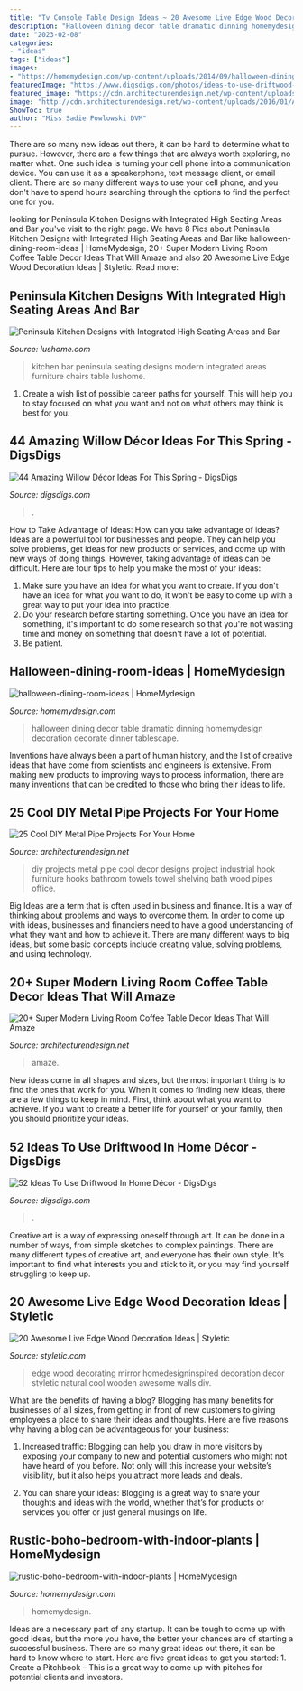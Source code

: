 ```yaml
---
title: "Tv Console Table Design Ideas ~ 20 Awesome Live Edge Wood Decoration Ideas"
description: "Halloween dining decor table dramatic dinning homemydesign decoration decorate dinner tablescape"
date: "2023-02-08"
categories:
- "ideas"
tags: ["ideas"]
images:
- "https://homemydesign.com/wp-content/uploads/2014/09/halloween-dining-room-ideas.jpg"
featuredImage: "https://www.digsdigs.com/photos/ideas-to-use-driftwood-in-home-decor-22.jpg"
featured_image: "https://cdn.architecturendesign.net/wp-content/uploads/2015/11/AD-10-chich-living-room-decor.jpg"
image: "http://cdn.architecturendesign.net/wp-content/uploads/2016/01/AD-Cool-DIY-Metal-Projects-For-Your-Home-20.jpg"
ShowToc: true
author: "Miss Sadie Powlowski DVM"
---
```



There are so many new ideas out there, it can be hard to determine what to pursue. However, there are a few things that are always worth exploring, no matter what. One such idea is turning your cell phone into a communication device. You can use it as a speakerphone, text message client, or email client. There are so many different ways to use your cell phone, and you don't have to spend hours searching through the options to find the perfect one for you.

	

		
looking for Peninsula Kitchen Designs with Integrated High Seating Areas and Bar you've visit to the right page. We have 8 Pics about Peninsula Kitchen Designs with Integrated High Seating Areas and Bar like halloween-dining-room-ideas | HomeMydesign, 20+ Super Modern Living Room Coffee Table Decor Ideas That Will Amaze and also 20 Awesome Live Edge Wood Decoration Ideas | Styletic. Read more:
		
    
## Peninsula Kitchen Designs With Integrated High Seating Areas And Bar

<img loading=lazy src="https://www.lushome.com/wp-content/uploads/2016/07/home-bar-peninsula-kitchen-design-ideas-9.jpg" onerror="this.onerror=null;this.src='https://tse3.mm.bing.net/th?id=OIP.43Vui4vfSSRiqAZloUiyiAAAAA&amp;pid=15.1';" alt="Peninsula Kitchen Designs with Integrated High Seating Areas and Bar">

_Source: lushome.com_

>kitchen bar peninsula seating designs modern integrated areas furniture chairs table lushome. 

	

1. Create a wish list of possible career paths for yourself. This will help you to stay focused on what you want and not on what others may think is best for you. 

    
## 44 Amazing Willow Décor Ideas For This Spring - DigsDigs

<img loading=lazy src="https://www.digsdigs.com/photos/willow-decor-ideas-for-this-spring-32.jpg" onerror="this.onerror=null;this.src='https://tse4.mm.bing.net/th?id=OIP.ZrVdsR9TRD8XPyLQ3XdUswHaLI&amp;pid=15.1';" alt="44 Amazing Willow Décor Ideas For This Spring - DigsDigs">

_Source: digsdigs.com_

>. 

	

How to Take Advantage of Ideas: How can you take advantage of ideas?
Ideas are a powerful tool for businesses and people. They can help you solve problems, get ideas for new products or services, and come up with new ways of doing things. However, taking advantage of ideas can be difficult. Here are four tips to help you make the most of your ideas: 
1. Make sure you have an idea for what you want to create. If you don't have an idea for what you want to do, it won't be easy to come up with a great way to put your idea into practice. 
2. Do your research before starting something. Once you have an idea for something, it's important to do some research so that you're not wasting time and money on something that doesn't have a lot of potential. 
3. Be patient.

    
## Halloween-dining-room-ideas | HomeMydesign

<img loading=lazy src="https://homemydesign.com/wp-content/uploads/2014/09/halloween-dining-room-ideas.jpg" onerror="this.onerror=null;this.src='https://tse3.mm.bing.net/th?id=OIP.l0Y1nJPYK8sw92XpGkFMBQHaLH&amp;pid=15.1';" alt="halloween-dining-room-ideas | HomeMydesign">

_Source: homemydesign.com_

>halloween dining decor table dramatic dinning homemydesign decoration decorate dinner tablescape. 

	

Inventions have always been a part of human history, and the list of creative ideas that have come from scientists and engineers is extensive. From making new products to improving ways to process information, there are many inventions that can be credited to those who bring their ideas to life.

    
## 25 Cool DIY Metal Pipe Projects For Your Home

<img loading=lazy src="http://cdn.architecturendesign.net/wp-content/uploads/2016/01/AD-Cool-DIY-Metal-Projects-For-Your-Home-20.jpg" onerror="this.onerror=null;this.src='https://tse2.mm.bing.net/th?id=OIP.Lpzgm6uEe_CnJV2yHEdodgHaLF&amp;pid=15.1';" alt="25 Cool DIY Metal Pipe Projects For Your Home">

_Source: architecturendesign.net_

>diy projects metal pipe cool decor designs project industrial hook furniture hooks bathroom towels towel shelving bath wood pipes office. 

	

Big Ideas are a term that is often used in business and finance. It is a way of thinking about problems and ways to overcome them. In order to come up with ideas, businesses and financiers need to have a good understanding of what they want and how to achieve it. There are many different ways to big ideas, but some basic concepts include creating value, solving problems, and using technology.

    
## 20+ Super Modern Living Room Coffee Table Decor Ideas That Will Amaze

<img loading=lazy src="https://cdn.architecturendesign.net/wp-content/uploads/2015/11/AD-10-chich-living-room-decor.jpg" onerror="this.onerror=null;this.src='https://tse4.mm.bing.net/th?id=OIP.ucTTYK93FraEfKDoXgKuRgHaJZ&amp;pid=15.1';" alt="20+ Super Modern Living Room Coffee Table Decor Ideas That Will Amaze">

_Source: architecturendesign.net_

>amaze. 

	

New ideas come in all shapes and sizes, but the most important thing is to find the ones that work for you. When it comes to finding new ideas, there are a few things to keep in mind. First, think about what you want to achieve. If you want to create a better life for yourself or your family, then you should prioritize your ideas.

    
## 52 Ideas To Use Driftwood In Home Décor - DigsDigs

<img loading=lazy src="https://www.digsdigs.com/photos/ideas-to-use-driftwood-in-home-decor-22.jpg" onerror="this.onerror=null;this.src='https://tse2.mm.bing.net/th?id=OIP._00YKhJSDkDpmAuYL5j_LgHaJ3&amp;pid=15.1';" alt="52 Ideas To Use Driftwood In Home Décor - DigsDigs">

_Source: digsdigs.com_

>. 

	

Creative art is a way of expressing oneself through art. It can be done in a number of ways, from simple sketches to complex paintings. There are many different types of creative art, and everyone has their own style. It's important to find what interests you and stick to it, or you may find yourself struggling to keep up.

    
## 20 Awesome Live Edge Wood Decoration Ideas | Styletic

<img loading=lazy src="https://styletic.com/wp-content/uploads/2018/03/live-edge-wood-decorations/13-live-edge-wood-decoration-ideas.jpg" onerror="this.onerror=null;this.src='https://tse2.mm.bing.net/th?id=OIP.1pynWeJe48vTcjWzVsbkLQHaQ-&amp;pid=15.1';" alt="20 Awesome Live Edge Wood Decoration Ideas | Styletic">

_Source: styletic.com_

>edge wood decorating mirror homedesigninspired decoration decor styletic natural cool wooden awesome walls diy. 

	

What are the benefits of having a blog?
Blogging has many benefits for businesses of all sizes, from getting in front of new customers to giving employees a place to share their ideas and thoughts. Here are five reasons why having a blog can be advantageous for your business: 
1. Increased traffic: Blogging can help you draw in more visitors by exposing your company to new and potential customers who might not have heard of you before. Not only will this increase your website’s visibility, but it also helps you attract more leads and deals. 

2. You can share your ideas: Blogging is a great way to share your thoughts and ideas with the world, whether that’s for products or services you offer or just general musings on life.

    
## Rustic-boho-bedroom-with-indoor-plants | HomeMydesign

<img loading=lazy src="https://homemydesign.com/wp-content/uploads/2020/08/rustic-boho-bedroom-with-indoor-plants.jpg" onerror="this.onerror=null;this.src='https://tse2.mm.bing.net/th?id=OIP.CIYM9ALorcYmNF-IiBhYCgHaJ4&amp;pid=15.1';" alt="rustic-boho-bedroom-with-indoor-plants | HomeMydesign">

_Source: homemydesign.com_

>homemydesign. 

	

Ideas are a necessary part of any startup. It can be tough to come up with good ideas, but the more you have, the better your chances are of starting a successful business. There are so many great ideas out there, it can be hard to know where to start. Here are five great ideas to get you started: 1. Create a Pitchbook – This is a great way to come up with pitches for potential clients and investors.

